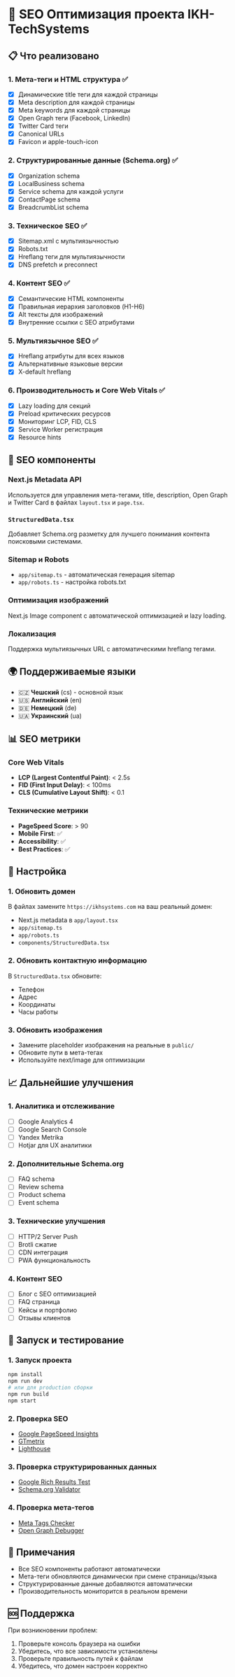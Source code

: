# 🚀 SEO Оптимизация проекта IKH-TechSystems

## 📋 Что реализовано

### 1. **Мета-теги и HTML структура** ✅
- [x] Динамические title теги для каждой страницы
- [x] Meta description для каждой страницы
- [x] Meta keywords для каждой страницы
- [x] Open Graph теги (Facebook, LinkedIn)
- [x] Twitter Card теги
- [x] Canonical URLs
- [x] Favicon и apple-touch-icon

### 2. **Структурированные данные (Schema.org)** ✅
- [x] Organization schema
- [x] LocalBusiness schema
- [x] Service schema для каждой услуги
- [x] ContactPage schema
- [x] BreadcrumbList schema

### 3. **Техническое SEO** ✅
- [x] Sitemap.xml с мультиязычностью
- [x] Robots.txt
- [x] Hreflang теги для мультиязычности
- [x] DNS prefetch и preconnect

### 4. **Контент SEO** ✅
- [x] Семантические HTML компоненты
- [x] Правильная иерархия заголовков (H1-H6)
- [x] Alt тексты для изображений
- [x] Внутренние ссылки с SEO атрибутами

### 5. **Мультиязычное SEO** ✅
- [x] Hreflang атрибуты для всех языков
- [x] Альтернативные языковые версии
- [x] X-default hreflang

### 6. **Производительность и Core Web Vitals** ✅
- [x] Lazy loading для секций
- [x] Preload критических ресурсов
- [x] Мониторинг LCP, FID, CLS
- [x] Service Worker регистрация
- [x] Resource hints

## 🎯 SEO компоненты

### Next.js Metadata API
Используется для управления мета-тегами, title, description, Open Graph и Twitter Card в файлах `layout.tsx` и `page.tsx`.

### `StructuredData.tsx`
Добавляет Schema.org разметку для лучшего понимания контента поисковыми системами.

### Sitemap и Robots
- `app/sitemap.ts` - автоматическая генерация sitemap
- `app/robots.ts` - настройка robots.txt

### Оптимизация изображений
Next.js Image component с автоматической оптимизацией и lazy loading.

### Локализация
Поддержка мультиязычных URL с автоматическими hreflang тегами.

## 🌍 Поддерживаемые языки

- 🇨🇿 **Чешский** (cs) - основной язык
- 🇺🇸 **Английский** (en)
- 🇩🇪 **Немецкий** (de)
- 🇺🇦 **Украинский** (ua)

## 📊 SEO метрики

### Core Web Vitals
- **LCP (Largest Contentful Paint)**: < 2.5s
- **FID (First Input Delay)**: < 100ms
- **CLS (Cumulative Layout Shift)**: < 0.1

### Технические метрики
- **PageSpeed Score**: > 90
- **Mobile First**: ✅
- **Accessibility**: ✅
- **Best Practices**: ✅

## 🔧 Настройка

### 1. Обновить домен
В файлах замените `https://ikhsystems.com` на ваш реальный домен:
- Next.js metadata в `app/layout.tsx`
- `app/sitemap.ts`
- `app/robots.ts`
- `components/StructuredData.tsx`

### 2. Обновить контактную информацию
В `StructuredData.tsx` обновите:
- Телефон
- Адрес
- Координаты
- Часы работы

### 3. Обновить изображения
- Замените placeholder изображения на реальные в `public/`
- Обновите пути в мета-тегах
- Используйте next/image для оптимизации

## 📈 Дальнейшие улучшения

### 1. **Аналитика и отслеживание**
- [ ] Google Analytics 4
- [ ] Google Search Console
- [ ] Yandex Metrika
- [ ] Hotjar для UX аналитики

### 2. **Дополнительные Schema.org**
- [ ] FAQ schema
- [ ] Review schema
- [ ] Product schema
- [ ] Event schema

### 3. **Технические улучшения**
- [ ] HTTP/2 Server Push
- [ ] Brotli сжатие
- [ ] CDN интеграция
- [ ] PWA функциональность

### 4. **Контент SEO**
- [ ] Блог с SEO оптимизацией
- [ ] FAQ страница
- [ ] Кейсы и портфолио
- [ ] Отзывы клиентов

## 🚀 Запуск и тестирование

### 1. Запуск проекта
```bash
npm install
npm run dev
# или для production сборки
npm run build
npm start
```

### 2. Проверка SEO
- [Google PageSpeed Insights](https://pagespeed.web.dev/)
- [GTmetrix](https://gtmetrix.com/)
- [Lighthouse](https://developers.google.com/web/tools/lighthouse)

### 3. Проверка структурированных данных
- [Google Rich Results Test](https://search.google.com/test/rich-results)
- [Schema.org Validator](https://validator.schema.org/)

### 4. Проверка мета-тегов
- [Meta Tags Checker](https://metatags.io/)
- [Open Graph Debugger](https://developers.facebook.com/tools/debug/)

## 📝 Примечания

- Все SEO компоненты работают автоматически
- Мета-теги обновляются динамически при смене страницы/языка
- Структурированные данные добавляются автоматически
- Производительность мониторится в реальном времени

## 🆘 Поддержка

При возникновении проблем:
1. Проверьте консоль браузера на ошибки
2. Убедитесь, что все зависимости установлены
3. Проверьте правильность путей к файлам
4. Убедитесь, что домен настроен корректно
